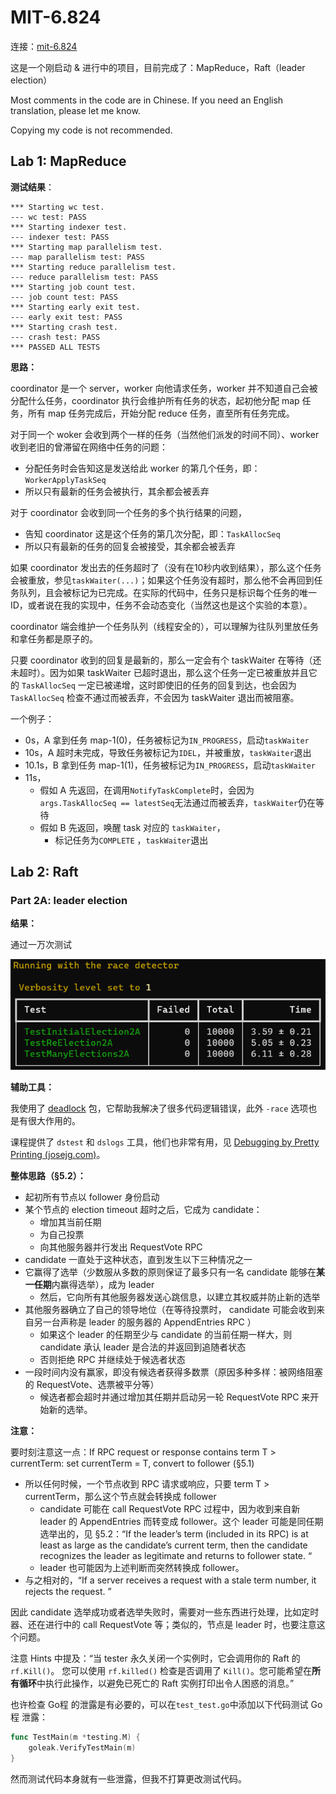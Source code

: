 # MIT-6.824

连接：[mit-6.824](https://pdos.csail.mit.edu/6.824/schedule.html)

这是一个刚启动 & 进行中的项目，目前完成了：MapReduce，Raft（leader election） 

Most comments in the code are in Chinese. If you need an English translation, please let me know.

Copying my code is not recommended.

## Lab 1: MapReduce

**测试结果**：

```text
*** Starting wc test.
--- wc test: PASS
*** Starting indexer test.
--- indexer test: PASS
*** Starting map parallelism test.
--- map parallelism test: PASS
*** Starting reduce parallelism test.
--- reduce parallelism test: PASS
*** Starting job count test.
--- job count test: PASS
*** Starting early exit test.
--- early exit test: PASS
*** Starting crash test.
--- crash test: PASS
*** PASSED ALL TESTS
```

**思路：**

coordinator 是一个 server，worker 向他请求任务，worker 并不知道自己会被分配什么任务，coordinator 执行会维护所有任务的状态，起初他分配 map 任务，所有 map 任务完成后，开始分配 reduce 任务，直至所有任务完成。

对于同一个 woker 会收到两个一样的任务（当然他们派发的时间不同）、worker 收到老旧的曾滞留在网络中任务的问题：

- 分配任务时会告知这是发送给此 worker 的第几个任务，即：`WorkerApplyTaskSeq`
- 所以只有最新的任务会被执行，其余都会被丢弃

对于 coordinator 会收到同一个任务的多个执行结果的问题，

- 告知 coordinator 这是这个任务的第几次分配，即：`TaskAllocSeq`
- 所以只有最新的任务的回复会被接受，其余都会被丢弃

如果 coordinator 发出去的任务超时了（没有在10秒内收到结果），那么这个任务会被重放，参见`taskWaiter(...)`；如果这个任务没有超时，那么他不会再回到任务队列，且会被标记为已完成。在实际的代码中，任务只是标识每个任务的唯一ID，或者说在我的实现中，任务不会动态变化（当然这也是这个实验的本意）。

coordinator 端会维护一个任务队列（线程安全的），可以理解为往队列里放任务和拿任务都是原子的。

只要 coordinator 收到的回复是最新的，那么一定会有个 taskWaiter 在等待（还未超时）。因为如果 taskWaiter 已超时退出，那么这个任务一定已被重放并且它的 `TaskAllocSeq` 一定已被递增，这时即使旧的任务的回复到达，也会因为 `TaskAllocSeq` 检查不通过而被丢弃，不会因为 taskWaiter 退出而被阻塞。

一个例子：

- 0s，A 拿到任务 map-1(0)，任务被标记为`IN_PROGRESS`，启动`taskWaiter`
- 10s，A 超时未完成，导致任务被标记为`IDEL`，并被重放，`taskWaiter`退出
- 10.1s，B 拿到任务 map-1(1)，任务被标记为`IN_PROGRESS`，启动`taskWaiter`
- 11s，
  - 假如 A 先返回，在调用`NotifyTaskComplete`时，会因为`args.TaskAllocSeq == latestSeq`无法通过而被丢弃，`taskWaiter`仍在等待
  - 假如 B 先返回，唤醒  task 对应的 `taskWaiter`，
    - 标记任务为`COMPLETE` ，`taskWaiter`退出

## Lab 2: Raft

### Part 2A: leader election

**结果：**

通过一万次测试

![image-20230521111413992](README.assets/image-20230521111413992.png)

**辅助工具：**

我使用了 [deadlock](https://pkg.go.dev/github.com/sasha-s/go-deadlock#section-readme) 包，它帮助我解决了很多代码逻辑错误，此外 `-race` 选项也是有很大作用的。

课程提供了 `dstest` 和 `dslogs` 工具，他们也非常有用，见 [Debugging by Pretty Printing (josejg.com)](https://blog.josejg.com/debugging-pretty/)。

**整体思路（§5.2）：**

- 起初所有节点以 follower 身份启动
- 某个节点的 election timeout 超时之后，它成为 candidate：
  - 增加其当前任期
  - 为自己投票
  - 向其他服务器并行发出 RequestVote RPC 
-  candidate 一直处于这种状态，直到发生以下三种情况之一 
  - 它赢得了选举（少数服从多数的原则保证了最多只有一名 candidate 能够在**某一任期**内赢得选举），成为 leader
    - 然后，它向所有其他服务器发送心跳信息，以建立其权威并防止新的选举  
  - 其他服务器确立了自己的领导地位（在等待投票时， candidate 可能会收到来自另一台声称是 leader 的服务器的 AppendEntries RPC ）
    - 如果这个 leader 的任期至少与 candidate 的当前任期一样大，则 candidate 承认 leader 是合法的并返回到追随者状态
    - 否则拒绝 RPC 并继续处于候选者状态  
  - 一段时间内没有赢家，即没有候选者获得多数票（原因多种多样：被网络阻塞的 RequestVote、选票被平分等）
    - 候选者都会超时并通过增加其任期并启动另一轮 RequestVote RPC 来开始新的选举。  

**注意：**

要时刻注意这一点：If RPC request or response contains term T > currentTerm: set currentTerm = T, convert to follower (§5.1)

- 所以任何时候，一个节点收到 RPC 请求或响应，只要 term T > currentTerm，那么这个节点就会转换成 follower
  - candidate 可能在 call RequestVote RPC 过程中，因为收到来自新 leader 的 AppendEntries 而转变成 follower。这个 leader 可能是同任期选举出的，见 §5.2：“If the leader’s term (included in its RPC) is at least as large as the candidate’s current term, then the candidate recognizes the leader as legitimate and returns to follower state.  “
  - leader 也可能因为上述判断而突然转换成 follower。
- 与之相对的，“If a server receives a request with a stale term number, it rejects the request.  ”

因此 candidate 选举成功或者选举失败时，需要对一些东西进行处理，比如定时器、还在进行中的 call  RequestVote 等；类似的，节点是 leader 时，也要注意这个问题。

注意 Hints 中提及：“当 tester 永久关闭一个实例时，它会调用你的 Raft 的 `rf.Kill()`。 您可以使用 `rf.killed()` 检查是否调用了 `Kill()`。您可能希望在**所有循环**中执行此操作，以避免已死亡的 Raft 实例打印出令人困惑的消息。”

也许检查 Go程 的泄露是有必要的，可以在`test_test.go`中添加以下代码测试 Go程 泄露：

```go
func TestMain(m *testing.M) {
	goleak.VerifyTestMain(m)
}
```

然而测试代码本身就有一些泄露，但我不打算更改测试代码。

